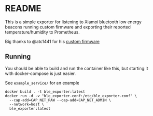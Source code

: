 # README

This is a simple exporter for listening to Xiamoi bluetooth low energy beacons running custom firmware and exporting their reported temperature/humidity to Prometheus.

Big thanks to @atc1441 for his [custom firmware](https://github.com/atc1441/ATC_MiThermometer)

## Running

You should be able to build and run the container like this, but starting it with docker-compose is just easier.

See `example_service/` for an example

```
docker build . -t ble_exporter:latest
docker run -d -v "ble_exporter.conf:/etc/ble_exporter.conf" \
  --cap-add=CAP_NET_RAW --cap-add=CAP_NET_ADMIN \
  --network=host \
  ble_exporter:latest
```

